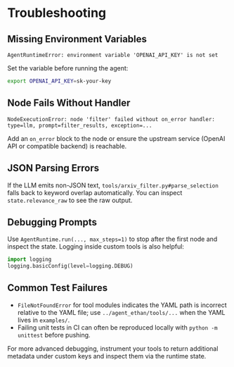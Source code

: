 # Troubleshooting

## Missing Environment Variables

```
AgentRuntimeError: environment variable 'OPENAI_API_KEY' is not set
```

Set the variable before running the agent:

```bash
export OPENAI_API_KEY=sk-your-key
```

## Node Fails Without Handler

```
NodeExecutionError: node 'filter' failed without on_error handler: type=llm, prompt=filter_results, exception=...
```

Add an `on_error` block to the node or ensure the upstream service (OpenAI API or compatible backend) is reachable.

## JSON Parsing Errors

If the LLM emits non-JSON text, `tools/arxiv_filter.py#parse_selection` falls back to keyword overlap automatically. You can inspect `state.relevance_raw` to see the raw output.

## Debugging Prompts

Use `AgentRuntime.run(..., max_steps=1)` to stop after the first node and inspect the state. Logging inside custom tools is also helpful:

```python
import logging
logging.basicConfig(level=logging.DEBUG)
```

## Common Test Failures

- `FileNotFoundError` for tool modules indicates the YAML path is incorrect relative to the YAML file; use `../agent_ethan/tools/...` when the YAML lives in `examples/`.
- Failing unit tests in CI can often be reproduced locally with `python -m unittest` before pushing.

For more advanced debugging, instrument your tools to return additional metadata under custom keys and inspect them via the runtime state.
